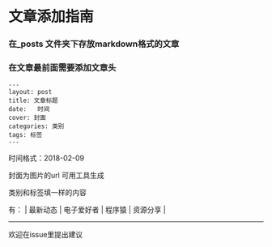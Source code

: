 # 文章添加指南

### 在_posts 文件夹下存放markdown格式的文章

### 在文章最前面需要添加文章头

```
---
layout: post
title: 文章标题
date:   时间  
cover: 封面
categories: 类别
tags: 标签
---
```

时间格式：2018-02-09

封面为图片的url 可用工具生成 

类别和标签填一样的内容 

有： | 最新动态 | 电子爱好者 | 程序猿 | 资源分享 |

--- 
欢迎在issue里提出建议
